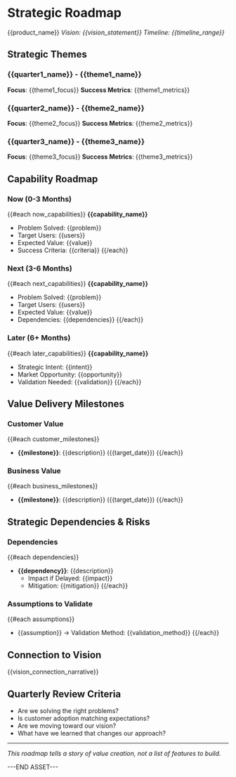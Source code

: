 # Strategic Roadmap
{{product_name}}
*Vision: {{vision_statement}}*
*Timeline: {{timeline_range}}*

## Strategic Themes

### {{quarter1_name}} - {{theme1_name}}
**Focus**: {{theme1_focus}}
**Success Metrics**: {{theme1_metrics}}

### {{quarter2_name}} - {{theme2_name}}
**Focus**: {{theme2_focus}}
**Success Metrics**: {{theme2_metrics}}

### {{quarter3_name}} - {{theme3_name}}
**Focus**: {{theme3_focus}}
**Success Metrics**: {{theme3_metrics}}

## Capability Roadmap

### Now (0-3 Months)
{{#each now_capabilities}}
**{{capability_name}}**
- Problem Solved: {{problem}}
- Target Users: {{users}}
- Expected Value: {{value}}
- Success Criteria: {{criteria}}
{{/each}}

### Next (3-6 Months)
{{#each next_capabilities}}
**{{capability_name}}**
- Problem Solved: {{problem}}
- Target Users: {{users}}
- Expected Value: {{value}}
- Dependencies: {{dependencies}}
{{/each}}

### Later (6+ Months)
{{#each later_capabilities}}
**{{capability_name}}**
- Strategic Intent: {{intent}}
- Market Opportunity: {{opportunity}}
- Validation Needed: {{validation}}
{{/each}}

## Value Delivery Milestones

### Customer Value
{{#each customer_milestones}}
- **{{milestone}}**: {{description}} ({{target_date}})
{{/each}}

### Business Value
{{#each business_milestones}}
- **{{milestone}}**: {{description}} ({{target_date}})
{{/each}}

## Strategic Dependencies & Risks

### Dependencies
{{#each dependencies}}
- **{{dependency}}**: {{description}}
  - Impact if Delayed: {{impact}}
  - Mitigation: {{mitigation}}
{{/each}}

### Assumptions to Validate
{{#each assumptions}}
- {{assumption}} → Validation Method: {{validation_method}}
{{/each}}

## Connection to Vision
{{vision_connection_narrative}}

## Quarterly Review Criteria
- Are we solving the right problems?
- Is customer adoption matching expectations?
- Are we moving toward our vision?
- What have we learned that changes our approach?

---
*This roadmap tells a story of value creation, not a list of features to build.*

---END ASSET---